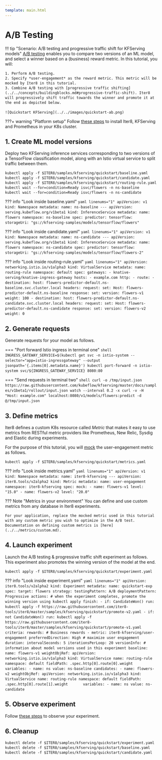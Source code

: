 ```yaml
---
template: main.html
---
```


# A/B Testing

!!! tip "Scenario: A/B testing and progressive traffic shift for KFServing models"
    [A/B testing](../../concepts/buildingblocks.md#ab-testing) enables you to compare two versions of an ML model, and select a winner based on a (business) reward metric. In this tutorial, you will:

    1. Perform A/B testing.
    2. Specify *user-engagement* as the reward metric. This metric will be mocked by Iter8 in this tutorial.
    3. Combine A/B testing with [progressive traffic shifting](../../concepts/buildingblocks.md#progressive-traffic-shift). Iter8 will progressively shift traffic towards the winner and promote it at the end as depicted below.

    ![Quickstart KFServing](../../images/quickstart-ab.png)

???+ warning "Platform setup"
    Follow [these steps](platform-setup.md) to install Iter8, KFServing and Prometheus in your K8s cluster.

## 1. Create ML model versions
Deploy two KFServing inference services corresponding to two versions of a TensorFlow classification model, along with an Istio virtual service to split traffic between them.

```shell
kubectl apply -f $ITER8/samples/kfserving/quickstart/baseline.yaml
kubectl apply -f $ITER8/samples/kfserving/quickstart/candidate.yaml
kubectl apply -f $ITER8/samples/kfserving/quickstart/routing-rule.yaml
kubectl wait --for=condition=Ready isvc/flowers -n ns-baseline
kubectl wait --for=condition=Ready isvc/flowers -n ns-candidate
```

??? info "Look inside baseline.yaml"
    ```yaml linenums="1"
    apiVersion: v1
    kind: Namespace
    metadata:
      name: ns-baseline
    ---
    apiVersion: serving.kubeflow.org/v1beta1
    kind: InferenceService
    metadata:
      name: flowers
      namespace: ns-baseline
    spec:
      predictor:
        tensorflow:
          storageUri: "gs://kfserving-samples/models/tensorflow/flowers"
    ```

??? info "Look inside candidate.yaml"
    ```yaml linenums="1"
    apiVersion: v1
    kind: Namespace
    metadata:
      name: ns-candidate
    ---
    apiVersion: serving.kubeflow.org/v1beta1
    kind: InferenceService
    metadata:
      name: flowers
      namespace: ns-candidate
    spec:
      predictor:
        tensorflow:
          storageUri: "gs://kfserving-samples/models/tensorflow/flowers-2"
    ```

??? info "Look inside routing-rule.yaml"
    ```yaml linenums="1"
    apiVersion: networking.istio.io/v1alpha3
    kind: VirtualService
    metadata:
      name: routing-rule
      namespace: default
    spec:
      gateways:
      - knative-serving/knative-ingress-gateway
      hosts:
      - example.com
      http:
      - route:
        - destination:
            host: flowers-predictor-default.ns-baseline.svc.cluster.local
          headers:
            request:
              set:
                Host: flowers-predictor-default.ns-baseline
            response:
              set:
                version: flowers-v1
          weight: 100
        - destination:
            host: flowers-predictor-default.ns-candidate.svc.cluster.local
          headers:
            request:
              set:
                Host: flowers-predictor-default.ns-candidate
            response:
              set:
                version: flowers-v2
          weight: 0
    ```

## 2. Generate requests
Generate requests for your model as follows.

=== "Port forward Istio ingress in terminal one"
    ```shell
    INGRESS_GATEWAY_SERVICE=$(kubectl get svc -n istio-system --selector="app=istio-ingressgateway" --output jsonpath='{.items[0].metadata.name}')
    kubectl port-forward -n istio-system svc/${INGRESS_GATEWAY_SERVICE} 8080:80
    ```

=== "Send requests in terminal two"
    ```shell
    curl -o /tmp/input.json https://raw.githubusercontent.com/kubeflow/kfserving/master/docs/samples/v1beta1/rollout/input.json
    watch --interval 0.2 -x curl -v -H "Host: example.com" localhost:8080/v1/models/flowers:predict -d @/tmp/input.json
    ```

## 3. Define metrics
Iter8 defines a custom K8s resource called *Metric* that makes it easy to use metrics from RESTful metric providers like Prometheus, New Relic, Sysdig and Elastic during experiments. 

For the purpose of this tutorial, you will [mock](../../metrics/mock.md) the user-engagement metric as follows.

```shell
kubectl apply -f $ITER8/samples/kfserving/quickstart/metrics.yaml
```

??? info "Look inside metrics.yaml"
    ```yaml linenums="1"
    apiVersion: v1
    kind: Namespace
    metadata:
      name: iter8-kfserving
    ---
    apiVersion: iter8.tools/v2alpha2
    kind: Metric
    metadata:
      name: user-engagement
      namespace: iter8-kfserving
    spec:
      mock:
      - name: flowers-v1
        level: "15.0"
      - name: flowers-v2
        level: "20.0"
    ```

??? Note "Metrics in your environment"
    You can define and use custom metrics from any database in Iter8 experiments. 
       
    For your application, replace the mocked metric used in this tutorial with any custom metric you wish to optimize in the A/B test. Documentation on defining custom metrics is [here](../../metrics/custom.md).

## 4. Launch experiment
Launch the A/B testing & progressive traffic shift experiment as follows. This experiment also promotes the winning version of the model at the end.

```shell
kubectl apply -f $ITER8/samples/kfserving/quickstart/experiment.yaml
```

??? info "Look inside experiment.yaml"
    ```yaml linenums="1"
    apiVersion: iter8.tools/v2alpha2
    kind: Experiment
    metadata:
      name: quickstart-exp
    spec:
      target: flowers
      strategy:
        testingPattern: A/B
        deploymentPattern: Progressive
        actions:
          # when the experiment completes, promote the winning version using kubectl apply
          finish:
          - if: CandidateWon()
            run: kubectl apply -f https://raw.githubusercontent.com/iter8-tools/iter8/master/samples/kfserving/quickstart/promote-v2.yaml
          - if: not CandidateWon()
            run: kubectl apply -f https://raw.githubusercontent.com/iter8-tools/iter8/master/samples/kfserving/quickstart/promote-v1.yaml
      criteria:
        rewards: # Business rewards
        - metric: iter8-kfserving/user-engagement
          preferredDirection: High # maximize user engagement
      duration:
        intervalSeconds: 5
        iterationsPerLoop: 20
      versionInfo:
        # information about model versions used in this experiment
        baseline:
          name: flowers-v1
          weightObjRef:
            apiVersion: networking.istio.io/v1alpha3
            kind: VirtualService
            name: routing-rule
            namespace: default
            fieldPath: .spec.http[0].route[0].weight      
          variables:
          - name: ns
            value: ns-baseline
        candidates:
        - name: flowers-v2
          weightObjRef:
            apiVersion: networking.istio.io/v1alpha3
            kind: VirtualService
            name: routing-rule
            namespace: default
            fieldPath: .spec.http[0].route[1].weight      
          variables:
          - name: ns
            value: ns-candidate
    ```

## 5. Observe experiment
Follow [these steps](../../getting-started/first-experiment.md#3-observe-experiment) to observe your experiment.

## 6. Cleanup
```shell
kubectl delete -f $ITER8/samples/kfserving/quickstart/experiment.yaml
kubectl delete -f $ITER8/samples/kfserving/quickstart/baseline.yaml
kubectl delete -f $ITER8/samples/kfserving/quickstart/candidate.yaml
```
